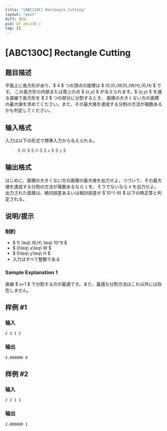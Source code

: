 ```yaml
---
title: "[ABC130C] Rectangle Cutting"
layout: "post"
diff: 普及-
pid: AT_abc130_c
tag: []
---
```


# [ABC130C] Rectangle Cutting

## 题目描述

[problemUrl]: https://atcoder.jp/contests/abc130/tasks/abc130_c

平面上に長方形があり、$ 4 $ つの頂点の座標は $ (0,0),(W,0),(W,H),(0,H) $ です。 この長方形の内部または周上の点 $ (x,y) $ が与えられます。$ (x,y) $ を通る直線で長方形を $ 2 $ つの部分に分割するとき、 面積の大きくない方の面積の最大値を求めてください。また、その最大値を達成する分割の方法が複数あるかも判定してください。

## 输入格式

入力は以下の形式で標準入力から与えられる。

> $ W $ $ H $ $ x $ $ y $

## 输出格式

はじめに、面積の大きくない方の面積の最大値を出力せよ。つづいて、その最大値を達成する分割の方法が複数あるなら `1` を、そうでないなら `0` を出力せよ。 出力された面積は、絶対誤差あるいは相対誤差が $ 10^{-9} $ 以下の時正答と判定される。

## 说明/提示

### 制約

- $ 1\ \leq\ W,H\ \leq\ 10^9 $
- $ 0\leq\ x\leq\ W $
- $ 0\leq\ y\leq\ H $
- 入力はすべて整数である

### Sample Explanation 1

直線 $ x=1 $ で分割するのが最適です。また、最適な分割方法はこれ以外には存在しません。

## 样例 #1

### 输入

```
2 3 1 2
```

### 输出

```
3.000000 0
```

## 样例 #2

### 输入

```
2 2 1 1
```

### 输出

```
2.000000 1
```

